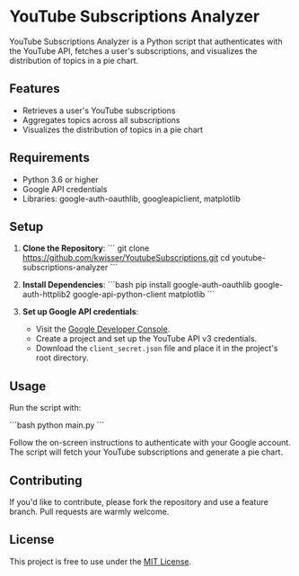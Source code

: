 # YouTube Subscriptions Analyzer

YouTube Subscriptions Analyzer is a Python script that authenticates with the YouTube API, fetches a user's subscriptions, and visualizes the distribution of topics in a pie chart.

## Features

- Retrieves a user's YouTube subscriptions
- Aggregates topics across all subscriptions
- Visualizes the distribution of topics in a pie chart

## Requirements

- Python 3.6 or higher
- Google API credentials
- Libraries: google-auth-oauthlib, googleapiclient, matplotlib

## Setup

1. **Clone the Repository**:
   \`\`\`
   git clone https://github.com/kwisser/YoutubeSubscriptions.git
   cd youtube-subscriptions-analyzer
   \`\`\`

2. **Install Dependencies**:
   \`\`\`bash
   pip install google-auth-oauthlib google-auth-httplib2 google-api-python-client matplotlib
   \`\`\`

3. **Set up Google API credentials**:
   - Visit the [Google Developer Console](https://console.developers.google.com/).
   - Create a project and set up the YouTube API v3 credentials.
   - Download the `client_secret.json` file and place it in the project's root directory.

## Usage

Run the script with:

\`\`\`bash
python main.py
\`\`\`

Follow the on-screen instructions to authenticate with your Google account. The script will fetch your YouTube subscriptions and generate a pie chart.

## Contributing

If you'd like to contribute, please fork the repository and use a feature branch. Pull requests are warmly welcome.

## License

This project is free to use under the [MIT License](LICENSE).
